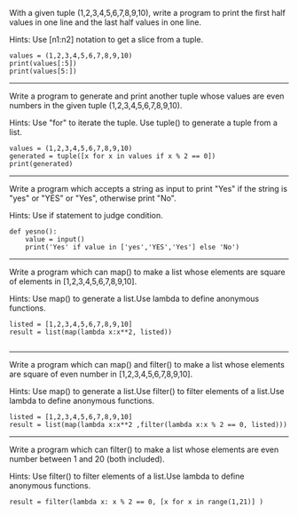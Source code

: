 With a given tuple (1,2,3,4,5,6,7,8,9,10), write a program to print the first half values in one line and the last half values in one line.

Hints:
Use [n1:n2] notation to get a slice from a tuple.

```
values = (1,2,3,4,5,6,7,8,9,10)
print(values[:5])
print(values[5:])
```
---

Write a program to generate and print another tuple whose values are even numbers in the given tuple (1,2,3,4,5,6,7,8,9,10).

Hints:
Use "for" to iterate the tuple. Use tuple() to generate a tuple from a list.

```
values = (1,2,3,4,5,6,7,8,9,10)
generated = tuple([x for x in values if x % 2 == 0])
print(generated)

```

---

Write a program which accepts a string as input to print "Yes" if the string is "yes" or "YES" or "Yes", otherwise print "No".

Hints:
Use if statement to judge condition.

```
def yesno():
    value = input()
    print('Yes' if value in ['yes','YES','Yes'] else 'No')
```

---

Write a program which can map() to make a list whose elements are square of elements in [1,2,3,4,5,6,7,8,9,10].

Hints:
Use map() to generate a list.Use lambda to define anonymous functions.

```
listed = [1,2,3,4,5,6,7,8,9,10]
result = list(map(lambda x:x**2, listed))
    
```

---

Write a program which can map() and filter() to make a list whose elements are square of even number in [1,2,3,4,5,6,7,8,9,10].

Hints:
Use map() to generate a list.Use filter() to filter elements of a list.Use lambda to define anonymous functions.

```
listed = [1,2,3,4,5,6,7,8,9,10]
result = list(map(lambda x:x**2 ,filter(lambda x:x % 2 == 0, listed)))

```
---

Write a program which can filter() to make a list whose elements are even number between 1 and 20 (both included).

Hints:
Use filter() to filter elements of a list.Use lambda to define anonymous functions.

```
result = filter(lambda x: x % 2 == 0, [x for x in range(1,21)] )
```
